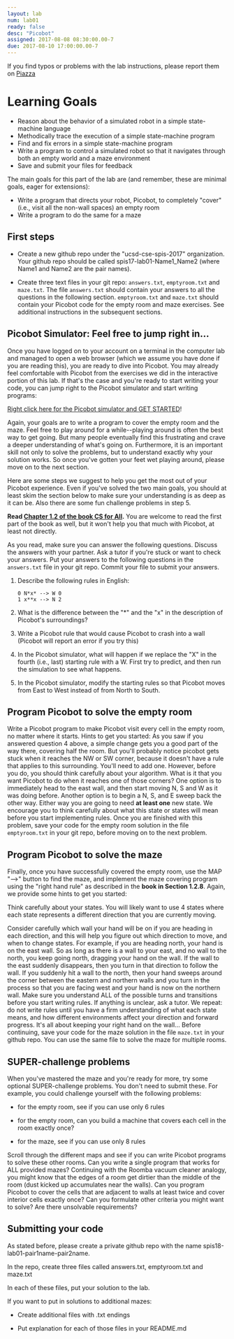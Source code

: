 ```yaml
---
layout: lab
num: lab01
ready: false
desc: "Picobot"
assigned: 2017-08-08 08:30:00.00-7
due: 2017-08-10 17:00:00.00-7
---
```


If you find typos or problems with the lab instructions, please report them on [Piazza]({{site.piazza}})



# Learning Goals

* Reason about the behavior of a simulated robot in a simple state-machine language
* Methodically trace the execution of a simple state-machine program
* Find and fix errors in a simple state-machine program
* Write a program to control a simulated robot so that it navigates through both an empty world and a maze environment
* Save and submit your files for feedback

The main goals for this part of the lab are (and remember, these are minimal goals, eager for extensions):

* Write a program that directs your robot, Picobot, to completely "cover" (i.e., visit all the non-wall spaces) an empty room
* Write a program to do the same for a maze

## First steps

* Create a new github repo under the "ucsd-cse-spis-2017" organization. Your github repo should be called spis17-lab01-Name1_Name2 (where Name1 and Name2 are the pair names). 

* Create three text files in your git repo: `answers.txt`, `emptyroom.txt` and `maze.txt`. The file `answers.txt` should contain your answers to all the questions in the following section. `emptyroom.txt` and `maze.txt` should contain your Picobot code for the empty room and maze exercises. See additional instructions in the subsequent sections.


## Picobot Simulator: Feel free to jump right in...

Once you have logged on to your account on a terminal in the computer lab and managed to open a web browser (which we assume you have done if you are reading this), you are ready to dive into Picobot. You may already feel comfortable with Picobot from the exercises we did in the interactive portion of this lab.  If that's the case and you're ready to start writing your code, you can jump right to the Picobot simulator and start writing programs:

[Right click here for the Picobot simulator and GET STARTED](https://www.cs.hmc.edu/picobot/)!

Again, your goals are to write a program to cover the empty room and the maze.  Feel free to play around for a while--playing around is often the best way to get going.  But many people eventually find this frustrating and crave a deeper understanding of what's going on.  Furthermore,  it is an important skill not only to solve the problems, but to understand exactly why your solution works.  So once you've gotten your feet wet playing around, please move on to the next section.


Here are some steps we suggest to help you get the most out of your Picobot experience.  Even if you've solved the two main goals, you should at least skim the section below to make sure your understanding is as deep as it can be.  Also there are some fun challenge problems in step 5.

**Read [Chapter 1.2 of the book CS for All](https://www.cs.hmc.edu/csforall/Introduction/Introduction.html#picobot).**  You are welcome to read the first part of the book as well, but it won't help you that much with Picobot, at least not directly. 

As you read, make sure you can answer the following questions.  Discuss the answers with your partner.  Ask a tutor if you're stuck or want to check your answers. Put your answers to the following questions in the `answers.txt` file in your git repo. Commit your file to submit your answers.


1. Describe the following rules in English:

	```
	0 N*x* --> W 0
	1 x**x --> N 2
	```
2. What is the difference between the "*" and the "x" in the description of Picobot's surroundings?

3. Write a Picobot rule that would cause Picobot to crash into a wall (Picobot will report an error if you try this)

4. In the Picobot simulator, what will happen if we replace the "X" in the fourth (i.e., last) starting rule with a W.  First try to predict, and then run the simulation to see what happens.

5. In the Picobot simulator, modify the starting rules so that Picobot moves from East to West instead of from North to South.



## Program Picobot to solve the empty room

Write a Picobot program to make Picobot visit every cell in the empty room, no matter where it starts.  Hints to get you started:
As you saw if you answered question 4 above, a simple change gets you a good part of the way there, covering half the room.
But you'll probably notice picobot gets stuck when it reaches the NW or SW corner, because it doesn't have a rule that applies to this surrounding.  You'll need to add one.  However, before you do, you should think carefully about your algorithm.  What is it that you want Picobot to do when it reaches one of those corners?  One option is to immediately head to the east wall, and then start moving N, S and W as it was doing before.  Another option is to begin a N, S, and E sweep back the other way.  Either way you are going to need **at least one** new state.  We encourage you to think carefully about what this state or states will mean before you start implementing rules. 
Once you are finished with this problem, save your code for the empty room solution in the file `emptyroom.txt` in your git repo, before moving on to the next problem. 

## Program Picobot to solve the maze

Finally, once you have successfully covered the empty room, use the MAP "-->" button to find the maze, and implement the maze covering program using the "right hand rule" as described in the **book in Section 1.2.8**.  Again, we provide some hints to get you started:

Think carefully about your states.  You will likely want to use 4 states where each state represents a different direction that you are currently moving.  

Consider carefully which wall your hand will be on if you are heading in each direction, and this will help you figure out which direction to move, and when to change states.  For example, if you are heading north, your hand is on the east wall.  So as long as there is a wall to your east, and no wall to the north, you keep going north,  dragging your hand on the wall.  If the wall to the east suddenly disappears, then you turn in that direction to follow the wall. If you suddenly hit a wall to the north, then your hand sweeps around the corner between the eastern and northern walls and you turn in the process so that you are facing west and your hand is now on the northern wall.  Make sure you understand ALL of the possible turns and transitions before you start writing rules.  If anything is unclear, ask a tutor.  We repeat: do not write rules until you have a firm understanding of what each state means, and how different environments affect your direction and forward progress.  It's all about keeping your right hand on the wall...
Before continuing, save your code for the maze solution in the file `maze.txt` in your github repo.  You can use the same file to solve the maze for multiple rooms. 

## SUPER-challenge problems

When you've mastered the maze and you're ready for more, try some optional SUPER-challenge problems. You don't need to submit these. For example, you could challenge yourself with the following problems:

* for the empty room, see if you can use only 6 rules 

* for the empty room, can you build a machine that covers each cell in the room exactly once? 

* for the maze, see if you can use only 8 rules 

Scroll through the different maps and see if you can write Picobot programs to solve these other rooms. Can you write a single program that works for ALL provided mazes?
Continuing with the Roomba vacuum cleaner analogy, you might know that the edges of a room get dirtier than the middle of the room (dust kicked up accumulates near the walls). Can you program Picobot to cover the cells that are adjacent to walls at least twice and cover interior cells exactly once?  Can you formulate other criteria you might want to solve? Are there unsolvable requirements?

## Submitting your code

As stated before, please create a private github repo with the name spis18-lab01-pair1name-pair2name.

In the repo, create three files called answers.txt, emptyroom.txt and maze.txt

In each of these files, put your solution to the lab.

If you want to put in solutions to additional mazes:

* Create additional files with .txt endings

* Put explanation for each of those files in your README.md


